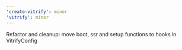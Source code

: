 ```yaml
---
'create-vitrify': minor
'vitrify': minor
---
```


Refactor and cleanup: move boot, ssr and setup functions to hooks in VitrifyConfig
